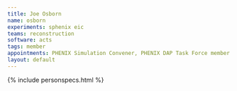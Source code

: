 ```yaml
---
title: Joe Osborn
name: osborn
experiments: sphenix eic
teams: reconstruction
software: acts
tags: member
appointments: PHENIX Simulation Convener, PHENIX DAP Task Force member
layout: default
---
```


{% include personspecs.html %}
